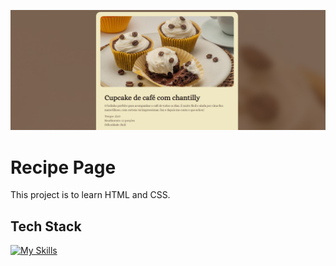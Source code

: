 <!--- # "Can be a image or a gift from the project pages" -->

<p align="center">
  <img src="assets/image.png" alt="Project Name">
</p>

# Recipe Page

This project is to learn HTML and CSS.

## Tech Stack

<!--- # "Verify icons availability here https://github.com/tandpfun/skill-icons" -->

[![My Skills](https://skillicons.dev/icons?i=html,css)](https://skillicons.dev)

